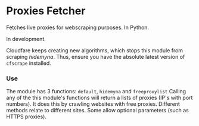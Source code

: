 # Proxies Fetcher
Fetches live proxies for webscraping purposes. In Python.

In development.

Cloudfare keeps creating new algorithms, which stops this module from scraping _hidemyna_. Thus, ensure you have the absolute latest version of `cfscrape` installed.

### Use
The module has 3 functions: `default`, `hidemyna` and `freeproxylist`
Calling any of the this module's functions will return a lists of proxies (IP's with port numbers). It does this by crawling websites with free proxies. Different methods relate to different sites. Some allow optional parameters (such as HTTPS proxies).
